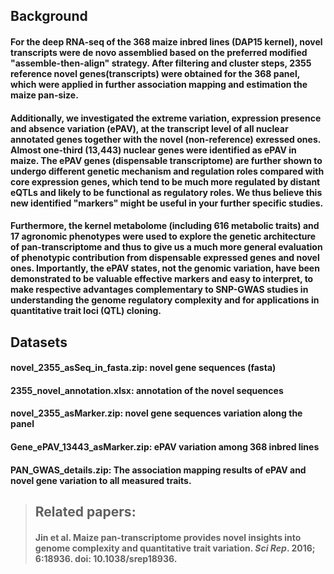 ## Background
#### For the deep RNA-seq of the 368 maize inbred lines (DAP15 kernel), novel transcripts were de novo assemblied based on the preferred modified "assemble-then-align" strategy. After filtering and cluster steps, 2355 reference novel genes(transcripts) were obtained for the 368 panel, which were applied in further association mapping and estimation the maize pan-size.

#### Additionally, we investigated the extreme variation, expression presence and absence variation (ePAV), at the transcript level of all nuclear annotated genes together with the novel (non-reference) exressed ones. Almost one-third (13,443) nuclear genes were identified as ePAV in maize. The ePAV genes (dispensable transcriptome) are further shown to undergo different genetic mechanism and regulation roles compared with core expression genes, which tend to be much more regulated by distant eQTLs and likely to be functional as regulatory roles. We thus believe this new identified "markers" might be useful in your further specific studies.

#### Furthermore, the kernel metabolome (including 616 metabolic traits) and 17 agronomic phenotypes were used to explore the genetic architecture of pan-transcriptome and thus to give us a much more general evaluation of phenotypic contribution from dispensable expressed genes and novel ones. Importantly, the ePAV states, not the genomic variation, have been demonstrated to be valuable effective markers and easy to interpret, to make respective advantages complementary to SNP-GWAS studies in understanding the genome regulatory complexity and for applications in quantitative trait loci (QTL) cloning. 

## Datasets
#### novel_2355_asSeq_in_fasta.zip: novel gene sequences (fasta)
#### 2355_novel_annotation.xlsx: annotation of the novel sequences
#### novel_2355_asMarker.zip: novel gene sequences variation along the panel
#### Gene_ePAV_13443_asMarker.zip: ePAV variation among 368 inbred lines
#### PAN_GWAS_details.zip: The association mapping results of ePAV and novel gene variation to all measured traits.

>## Related papers:
> #### Jin et al. Maize pan-transcriptome provides novel insights into genome complexity and quantitative trait variation. *Sci Rep*. 2016; 6:18936. doi: 10.1038/srep18936.
